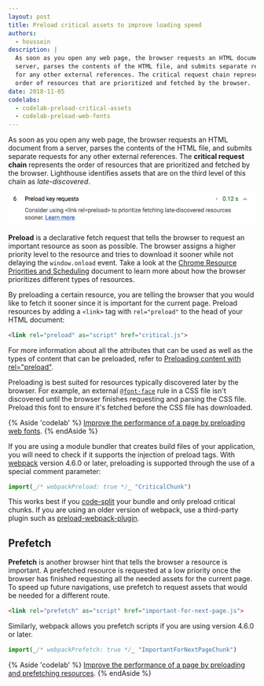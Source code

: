 ```yaml
---
layout: post
title: Preload critical assets to improve loading speed
authors:
  - houssein
description: |
  As soon as you open any web page, the browser requests an HTML document from a
  server, parses the contents of the HTML file, and submits separate requests
  for any other external references. The critical request chain represents the
  order of resources that are prioritized and fetched by the browser.
date: 2018-11-05
codelabs:
  - codelab-preload-critical-assets
  - codelab-preload-web-fonts
---
```


As soon as you open any web page, the browser requests an HTML document from a
server, parses the contents of the HTML file, and submits separate requests for
any other external references. The **critical request chain** represents the order of resources that are prioritized and fetched by the browser. Lighthouse identifies assets that are on the third level of this chain as _late-discovered_.

<img class="w-screenshot" src="./preload-requests.png" alt="Lighthouse's preload key requests audit.">

**Preload** is a declarative fetch request that tells the browser to request an
important resource as soon as possible. The browser assigns a higher priority
level to the resource and tries to download it sooner while not delaying the
`window.onload` event. Take a look at the
[Chrome Resource Priorities and Scheduling](https://docs.google.com/document/d/1bCDuq9H1ih9iNjgzyAL0gpwNFiEP4TZS-YLRp_RuMlc/edit)
document to learn more about how the browser prioritizes different types of
resources.

By preloading a certain resource, you are telling the browser that you would
like to fetch it sooner since it is important for the current page. Preload
resources by adding a `<link>` tag with `rel="preload"` to the head of your HTML
document:

```html
<link rel="preload" as="script" href="critical.js">
```

For more information about all the attributes that can be used as well as the
types of content that can be preloaded, refer to
[Preloading content with rel="preload"](https://developer.mozilla.org/en-US/docs/Web/HTML/Preloading_content).

Preloading is best suited for resources typically discovered later by the
browser. For example, an external
[`@font-face`](https://developers.google.com/web/fundamentals/performance/optimizing-content-efficiency/webfont-optimization#defining_a_font_family_with_font-face)
rule in a CSS file isn't discovered until the browser finishes requesting and
parsing the CSS file. Preload this font to ensure it's fetched before the CSS
file has downloaded.

{% Aside 'codelab' %}
[Improve the performance of a page by preloading web fonts](/codelab-preload-web-fonts).
{% endAside %}

If you are using a module bundler that creates build files of your application,
you will need to check if it supports the injection of preload tags. With
[webpack](https://webpack.js.org/) version 4.6.0 or later, preloading is supported
through the use of a special comment parameter:

```js
import(_/* webpackPreload: true */_ "CriticalChunk")
```

This works best if you [code-split](/reduce-javascript-payloads-with-code-splitting) your bundle and only
preload critical chunks. If you are using an older version of webpack, use a
third-party plugin such as
[preload-webpack-plugin](https://github.com/GoogleChromeLabs/preload-webpack-plugin).

## Prefetch

**Prefetch** is another browser hint that tells the browser a resource is
important. A prefetched resource is requested at a low priority once the browser
has finished requesting all the needed assets for the current page. To speed up
future navigations, use prefetch to request assets that would be needed for a
different route.

```html
<link rel="prefetch" as="script" href="important-for-next-page.js">
```

Similarly, webpack allows you prefetch scripts if you are using version
4.6.0 or later.

```js
import(_/* webpackPrefetch: true */_ "ImportantForNextPageChunk")
```

{% Aside 'codelab' %}
[Improve the performance of a page by preloading and prefetching resources](/codelab-preload-critical-assets).
{% endAside %}

